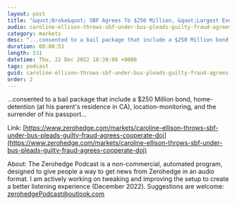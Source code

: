 ```yaml
---
layout: post
title: "&quot;Broke&quot; SBF Agrees To $250 Million, &quot;Largest Ever Pre-Trial&quot; Bond, Home Detention With Parents"
audio: caroline-ellison-throws-sbf-under-bus-pleads-guilty-fraud-agrees-cooperate-doj-2
category: markets
desc: "...consented to a bail package that include a $250 Million bond, home-detention (at his parent's residence in CA), location-monitoring, and the surrender of his passport..."
duration: 00:08:51
length: 531
datetime: Thu, 22 Dec 2022 18:39:00 +0000
tags: podcast
guid: caroline-ellison-throws-sbf-under-bus-pleads-guilty-fraud-agrees-cooperate-doj-0
order: 2
---
```

...consented to a bail package that include a $250 Million bond, home-detention (at his parent's residence in CA), location-monitoring, and the surrender of his passport...

Link: [https://www.zerohedge.com/markets/caroline-ellison-throws-sbf-under-bus-pleads-guilty-fraud-agrees-cooperate-doj](https://www.zerohedge.com/markets/caroline-ellison-throws-sbf-under-bus-pleads-guilty-fraud-agrees-cooperate-doj)

About: The Zerohedge Podcast is a non-commercial, automated program, designed to give people a way to get news from Zerohedge in an audio format.  I am actively working on tweaking and improving the setup to create a better listening experience (December 2022).  Suggestions are welcome: [zerohedgePodcast@outlook.com](mailto:zerohedgePodcast@outlook.com)